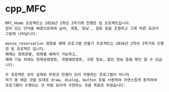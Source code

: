 # cpp_MFC

    MFC_Home 프로젝트는 2016년 2학년 2학기에 진행한 팀 프로젝트입니다.
    집이 있는 언덕을 배경으로하여 날씨, 계절, 밤낮 , 점등 등을 조절하고 그에 따른 효과가 그림에 나타납니다.

    movie_reservation 영화표 예매 프로그램 만들기 프로젝트는 2016년 2학년 2학기에 진행한 팀 프로젝트 입니다.
    예매는 영화관별, 영화별 예매가 가능하고, 
    예매 기능 외에도 현재상영영화, 개봉예정영화, 극장 정보, 할인 정보 등을 확인 할 수 있습니다.

    두 프로젝트 모두 실제로 무엇과 연결이 되어 작동하는 프로그램이 아니라 
    학기 중 배운 것을 토대로 draw, dialog, button 등을 사용하여 자연스럽게 동작하여 
    프로그램이 수행되는 것 처럼 보이게 구현하는 것을 목표로 하였습니다.
    
